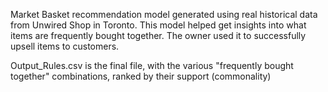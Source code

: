 Market Basket recommendation model generated using real historical data from Unwired Shop in Toronto. This model helped get insights into what items are frequently bought together. The owner used it to successfully upsell items to customers.

Output_Rules.csv is the final file, with the various "frequently bought together" combinations, ranked by their support (commonality)
